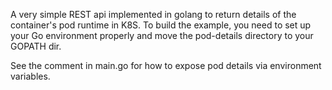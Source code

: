 A very simple REST api implemented in golang to return details of the container's pod runtime in K8S.  To build the example, you need to set up your Go environment properly and move the pod-details directory to your GOPATH dir.

See the comment in main.go for how to expose pod details via environment variables.